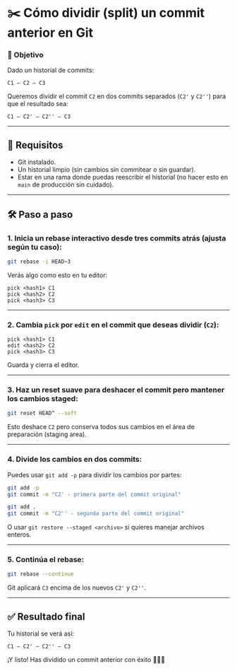 
# ✂️ Cómo dividir (split) un commit anterior en Git

### 🎯 Objetivo

Dado un historial de commits:

```
C1 — C2 — C3
```

Queremos dividir el commit `C2` en dos commits separados (`C2'` y `C2''`) para que el resultado sea:

```
C1 — C2' — C2'' — C3
```

---

## 🧰 Requisitos

- Git instalado.
- Un historial limpio (sin cambios sin commitear o sin guardar).
- Estar en una rama donde puedas reescribir el historial (no hacer esto en `main` de producción sin cuidado).

---

## 🛠️ Paso a paso

### 1. Inicia un **rebase interactivo** desde tres commits atrás (ajusta según tu caso):

```bash
git rebase -i HEAD~3
```

Verás algo como esto en tu editor:

```text
pick <hash1> C1
pick <hash2> C2
pick <hash3> C3
```

---

### 2. Cambia `pick` por `edit` en el commit que deseas dividir (`C2`):

```text
pick <hash1> C1
edit <hash2> C2
pick <hash3> C3
```

Guarda y cierra el editor.

---

### 3. Haz un reset suave para deshacer el commit pero mantener los cambios staged:

```bash
git reset HEAD^ --soft
```

Esto deshace `C2` pero conserva todos sus cambios en el área de preparación (staging area).

---

### 4. Divide los cambios en dos commits:

Puedes usar `git add -p` para dividir los cambios por partes:

```bash
git add -p
git commit -m "C2' - primera parte del commit original"

git add .
git commit -m "C2'' - segunda parte del commit original"
```

O usar `git restore --staged <archivo>` si quieres manejar archivos enteros.

---

### 5. Continúa el rebase:

```bash
git rebase --continue
```

Git aplicará `C3` encima de los nuevos `C2'` y `C2''`.

---

## ✅ Resultado final

Tu historial se verá así:

```
C1 — C2' — C2'' — C3
```

¡Y listo! Has dividido un commit anterior con éxito 🧙‍♂️✨
